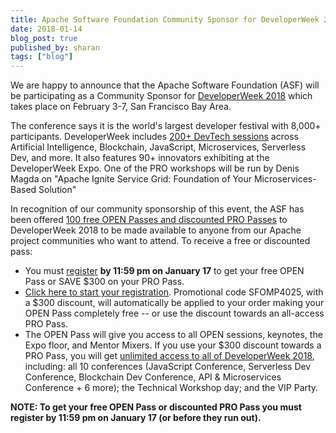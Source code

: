 ```yaml
---
title: Apache Software Foundation Community Sponsor for DeveloperWeek 2018
date: 2018-01-14
blog_post: true
published_by: sharan
tags: ["blog"]
---
```


We are happy to announce that the Apache Software Foundation (ASF) will be participating as a Community Sponsor for
[DeveloperWeek 2018](http://www.developerweek.com/) which takes place on February 3-7, San Francisco Bay Area.

The conference says it is the world's largest developer festival with 8,000+ participants. DeveloperWeek includes
[200+ DevTech sessions](https://s.apache.org/3pCX) across Artificial Intelligence, Blockchain, JavaScript, Microservices,
Serverless Dev, and more. It also features 90+ innovators exhibiting at the DeveloperWeek Expo. One of the PRO workshops
will be run by Denis Magda on "Apache Ignite Service Grid: Foundation of Your Microservices-Based Solution"

In recognition of our community sponsorship of this event, the ASF has been offered
[100 free OPEN Passes and discounted PRO Passes](https://s.apache.org/uAg6) to DeveloperWeek 2018 to be made available
to  anyone from our Apache project communities who want to attend. To receive a free or discounted pass:

* You must [register](https://s.apache.org/an7N) **by 11:59 pm on January 17** to get your free OPEN Pass or SAVE $300 on your PRO Pass.
* [Click here to start your registration](https://s.apache.org/an7N). Promotional code SFOMP4025, with a $300 discount,
will automatically be applied to your order making your OPEN Pass completely free -- or use the discount towards an
all-access PRO Pass.
* The OPEN Pass will give you access to all OPEN sessions, keynotes, the Expo floor, and Mentor Mixers. If you use your
$300 discount towards a PRO Pass, you will get [unlimited access to all of DeveloperWeek 2018](https://s.apache.org/DxT7),
including: all 10 conferences (JavaScript Conference, Serverless Dev Conference, Blockchain Dev Conference,
API & Microservices Conference + 6 more); the Technical Workshop day; and the VIP Party.

**NOTE: To get your free OPEN Pass or discounted PRO Pass you must register by 11:59 pm on January 17 (or before they run out).**
